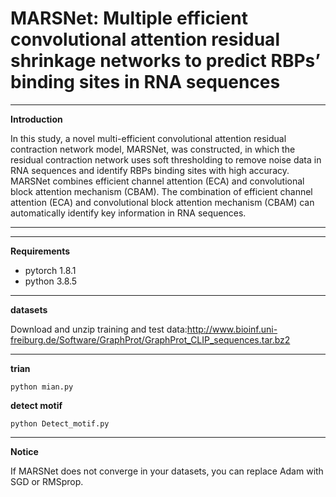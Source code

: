 # MARSNet: Multiple efficient convolutional attention residual shrinkage networks to predict RBPs’ binding sites in RNA sequences

****
**Introduction**

  In this study, a novel multi-efficient convolutional attention residual contraction network model, MARSNet, was constructed, in which the residual contraction network uses soft thresholding to remove noise data in RNA sequences and identify RBPs binding sites with high accuracy. MARSNet combines efficient channel attention (ECA) and convolutional block attention mechanism (CBAM). The combination of efficient channel attention (ECA) and convolutional block attention mechanism (CBAM) can automatically identify key information in RNA sequences.
****

****
**Requirements**
* pytorch 1.8.1
* python  3.8.5
****
**datasets**

Download and unzip training and test data:http://www.bioinf.uni-freiburg.de/Software/GraphProt/GraphProt_CLIP_sequences.tar.bz2
****
**trian**
```
python mian.py 
```
**detect motif**
```
python Detect_motif.py 
```
****           
**Notice**

If MARSNet does not converge in your datasets, you can replace Adam with SGD or RMSprop.



